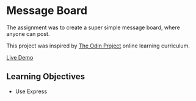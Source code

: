 # Message Board

The assignment  was to create a super simple message board, where anyone can post. 
  
This project was inspired by [The Odin Project](https://www.theodinproject.com/) online learning curriculum.

[Live Demo](https://fast-plains-46479.herokuapp.com/)

## Learning Objectives
* Use Express
